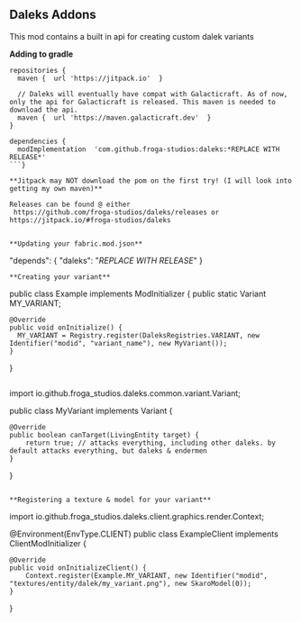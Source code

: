 ## Daleks Addons

This mod contains a built in api for creating custom dalek variants

**Adding to gradle**
```
repositories {
  maven {  url 'https://jitpack.io'  }
  
  // Daleks will eventually have compat with Galacticraft. As of now, only the api for Galacticraft is released. This maven is needed to download the api.
  maven {  url 'https://maven.galacticraft.dev'  }
}

dependencies {
  modImplementation  'com.github.froga-studios:daleks:*REPLACE WITH RELEASE*'
```}

**Jitpack may NOT download the pom on the first try! (I will look into getting my own maven)**

Releases can be found @ either
 https://github.com/froga-studios/daleks/releases or https://jitpack.io/#froga-studios/daleks

 
**Updating your fabric.mod.json**
```
"depends": {  "daleks":  "*REPLACE WITH RELEASE*"  }
```
**Creating your variant**
```
public class Example implements ModInitializer {
    public static Variant MY_VARIANT;

    @Override
    public void onInitialize() {
      MY_VARIANT = Registry.register(DaleksRegistries.VARIANT, new Identifier("modid", "variant_name"), new MyVariant());
    }
}
```

```
import io.github.froga_studios.daleks.common.variant.Variant;

public class MyVariant implements Variant {

    @Override
    public boolean canTarget(LivingEntity target) {
        return true; // attacks everything, including other daleks. by default attacks everything, but daleks & endermen
    }
}
```

**Registering a texture & model for your variant**
```
import io.github.froga_studios.daleks.client.graphics.render.Context;

@Environment(EnvType.CLIENT)
public class ExampleClient implements ClientModInitializer {

    @Override
    public void onInitializeClient() {
        Context.register(Example.MY_VARIANT, new Identifier("modid", "textures/entity/dalek/my_variant.png"), new SkaroModel(0));
    }
}
```